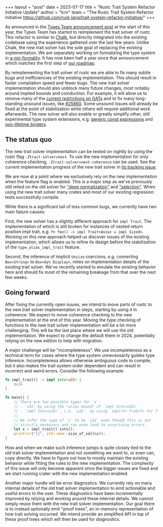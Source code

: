 +++
layout = "post"
date = 2023-07-17
title = "Rustc Trait System Refactor Initiative Update"
author = "lcnr"
team = "The Rustc Trait System Refactor Initiative <https://github.com/rust-lang/trait-system-refactor-initiative/>"
+++

As announced in the [Types Team announcement post](https://blog.rust-lang.org/2023/01/20/types-announcement.html) at the start of this year, the Types Team has started to reimplement the trait solver of rustc. This refactor is similar to [Chalk](https://github.com/rust-lang/chalk/), but directly integrated into the existing codebase using the experience gathered over the last few years. Unlike Chalk, the new trait solver has the sole goal of replacing the existing implementation. We are separately working on formalizing the type system in [a-mir-formality](https://github.com/rust-lang/a-mir-formality). It has now been half a year since that announcement which matches the first step of [our roadmap][roadmap].

By reimplementing the trait solver of rustc we are able to fix many subtle bugs and inefficiencies of the existing implementation. This should result in faster compilation speed and fewer bugs. The new trait solver implementation should also unblock many future changes, most notably around implied bounds and coinduction. For example, it will allow us to remove many of the [current restrictions on GATs](https://github.com/rust-lang/rust/issues/91693) and to fix many long-standing unsound issues, like [#25860](https://github.com/rust-lang/rust/issues/25860). Some unsound issues will already be fixed at the point of stabilization while others will require additional work afterwards. The new solver will also enable or greatly simplify other, still experimental type system extensions, e.g. [generic const expressions](https://github.com/rust-lang/rust/issues/76560) and [non-lifetime binders](https://github.com/rust-lang/rust/issues/108185).

## The status quo

The new trait solver implementation can be tested on nightly by using the rustc flag `-Ztrait-solver=next`. To use the new implementation for only coherence checking, `-Ztrait-solver=next-coherence` can be used. See the current implementation progress of the new trait solver in [its tracking issue](https://github.com/rust-lang/rust/issues/107374).

We are now at a point where we exclusively rely on the new implementation when the feature flag is enabled. This is a major step as we've previously still relied on the old solver for ["deep normalization"](https://github.com/rust-lang/rust/pull/113086) and ["selection"](https://github.com/rust-lang/rust/pull/112869). When using the new trait solver many crates and most of our existing regression tests successfully compile.

While there is a significant tail of less common bugs, we currently have two main failure causes:

First, the new solver has a slightly different approach for `impl Trait`. The implementation of which is still broken for instances of nested return position impl trait, e.g. `fn foo() -> impl Trait<Assoc = impl Sized>`. Working on this new approach helped us discover issues of the existing implementation, which allows us to refine its design before the stabilization of the `type_alias_impl_trait` feature.

Second, the inference of implicit `Unsize` coercions, e.g. converting `Box<String>` to `Box<dyn Display>`, relies on implementation details of the existing trait solver. We've recently started to emulate the existing behavior here and should fix most of the remaining breakage from that over the next few weeks.

## Going forward

After fixing the currently open issues, we intend to move parts of rustc to the new trait solver implementation in steps, starting by using it in coherence. We expect to move coherence checking to the new implementation at the end of this year. Moving the type checking of functions to the new trait solver implementation will be a lot more challenging. This will be the last place where we will use the old implementation. We expect to change the default there in 2024, potentially relying on the new edition to help with migration.

A major challenge will be "incompleteness". We use incompleteness as a technical term for cases where the type system unnecessarily guides type inference. Incompleteness allows otherwise ambiguous code to compile, but it also makes the trait system order dependent and can result in incorrect and weird errors. Consider the following example:
```rust
fn impl_trait() -> impl Into<u32> {
    0u16
}

fn main() {
    // There are two possible types for `x`:
    // - `u32` by using the "alias bound" of `impl Into<u32>`
    // - `impl Into<u32>`, i.e. `u16`, by using `impl<T> From<T> for T`
    //
    // We infer the type of `x` to be `u32` even though this is not
    // strictly necessary and can even lead to surprising errors.
    let x = impl_trait().into();
    println!("{}", std::mem::size_of_val(&x));
}
```
How and when we make such inference jumps is quite closely tied to the old trait solver implementation and not something we want to, or even can, copy directly. We have to figure out how to mostly maintain the existing behavior while fitting the rules to the new implementation. The complexity of this issue will only become apparent once the bigger issues are fixed and we start running crater with the new implementation enabled.

Another major hurdle will be error diagnostics. We currently rely on many internal details of the old trait solver implementation to emit actionable and useful errors to the user. These diagnostics have been incrementally improved by relying and working around these internal details. We cannot simply reuse them with the new trait solver implementation. Our goal there is to instead optionally emit "proof trees", an in-memory representation of how trait solving occurred. We intend provide an simplified API in top of these proof trees which will then be used for diagnostics.

[roadmap]: https://blog.rust-lang.org/2023/01/20/types-announcement.html#roadmap
